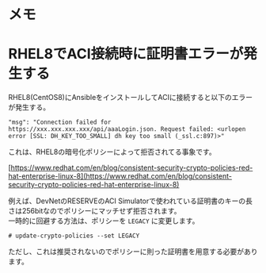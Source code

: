 # メモ

# RHEL8でACI接続時に証明書エラーが発生する

RHEL8(CentOS8)にAnsibleをインストールしてACIに接続すると以下のエラーが発生する。

```
"msg": "Connection failed for https://xxx.xxx.xxx.xxx/api/aaaLogin.json. Request failed: <urlopen error [SSL: DH_KEY_TOO_SMALL] dh key too small (_ssl.c:897)>"
```

これは、RHEL8の暗号化ポリシーによって拒否されてる事象です。

[https://www.redhat.com/en/blog/consistent-security-crypto-policies-red-hat-enterprise-linux-8](https://www.redhat.com/en/blog/consistent-security-crypto-policies-red-hat-enterprise-linux-8)

例えば、DevNetのRESERVEのACI Simulatorで使われている証明書のキーの長さは256bitなのでポリシーにマッチせず拒否されます。  
一時的に回避する方法は、ポリシーを `LEGACY` に変更します。

```
# update-crypto-policies --set LEGACY
```

ただし、これは推奨されないのでポリシーに則った証明書を用意する必要があります。
